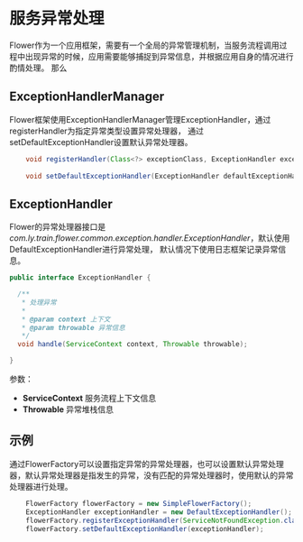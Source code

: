 # 服务异常处理

Flower作为一个应用框架，需要有一个全局的异常管理机制，当服务流程调用过程中出现异常的时候，应用需要能够捕捉到异常信息，并根据应用自身的情况进行酌情处理。
那么

## ExceptionHandlerManager

Flower框架使用ExceptionHandlerManager管理ExceptionHandler，通过registerHandler为指定异常类型设置异常处理器，
通过setDefaultExceptionHandler设置默认异常处理器。

```java
    void registerHandler(Class<?> exceptionClass, ExceptionHandler exceptionHandler);
    
    void setDefaultExceptionHandler(ExceptionHandler defaultExceptionHandler);
```

## ExceptionHandler

Flower的异常处理器接口是*com.ly.train.flower.common.exception.handler.ExceptionHandler*，默认使用DefaultExceptionHandler进行异常处理，
默认情况下使用日志框架记录异常信息。

```java
public interface ExceptionHandler {

  /**
   * 处理异常
   * 
   * @param context 上下文
   * @param throwable 异常信息
   */
  void handle(ServiceContext context, Throwable throwable);

}
```

参数：
* **ServiceContext**    服务流程上下文信息
* **Throwable** 异常堆栈信息

## 示例

通过FlowerFactory可以设置指定异常的异常处理器，也可以设置默认异常处理器，默认异常处理器是指发生的异常，没有匹配的异常处理器时，使用默认的异常处理器进行处理。

```java
    FlowerFactory flowerFactory = new SimpleFlowerFactory();
    ExceptionHandler exceptionHandler = new DefaultExceptionHandler();
    flowerFactory.registerExceptionHandler(ServiceNotFoundException.class, exceptionHandler);
    flowerFactory.setDefaultExceptionHandler(exceptionHandler);
```